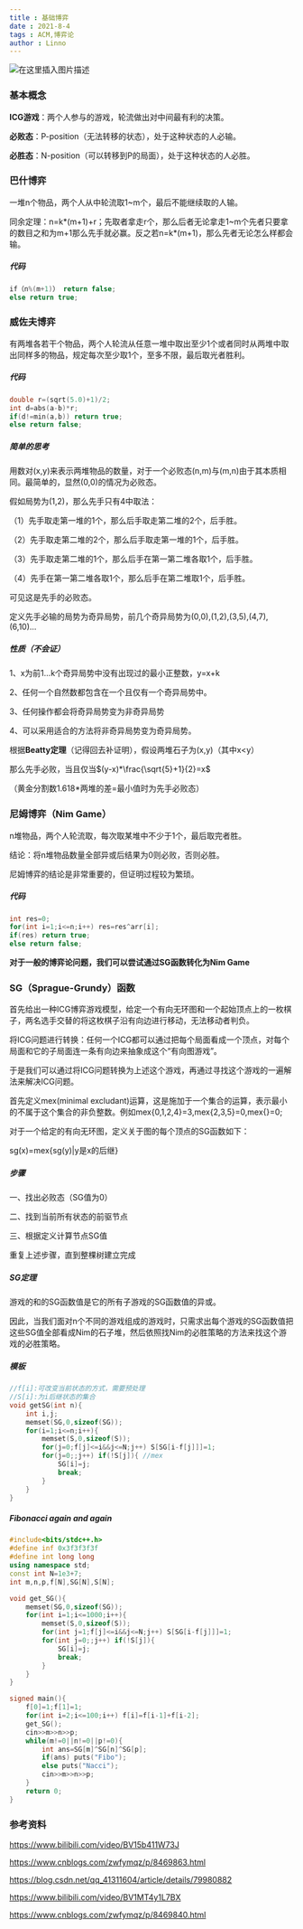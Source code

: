 ```yaml
---
title : 基础博弈
date : 2021-8-4
tags : ACM,博弈论
author : Linno
---
```

![在这里插入图片描述](https://img-blog.csdnimg.cn/f210e32f5d794eb8ae575f3ac2901536.png?x-oss-process=image/watermark,type_ZHJvaWRzYW5zZmFsbGJhY2s,shadow_50,text_Q1NETiBA57yE5ruF,size_20,color_FFFFFF,t_70,g_se,x_16#pic_center)



### 基本概念

**ICG游戏**：两个人参与的游戏，轮流做出对中间最有利的决策。

**必败态**：P-position（无法转移的状态），处于这种状态的人必输。

**必胜态**：N-position（可以转移到P的局面），处于这种状态的人必胜。



### 巴什博弈

一堆n个物品，两个人从中轮流取1~m个，最后不能继续取的人输。

同余定理：n=k*(m+1)+r；先取者拿走r个，那么后者无论拿走1~m个先者只要拿的数目之和为m+1那么先手就必赢。反之若n=k\*(m+1)，那么先者无论怎么样都会输。

##### 代码

```C++
if（n%(m+1)） return false;
else return true;
```



### 威佐夫博弈

有两堆各若干个物品，两个人轮流从任意一堆中取出至少1个或者同时从两堆中取出同样多的物品，规定每次至少取1个，至多不限，最后取光者胜利。

##### 代码

```C++
double r=(sqrt(5.0)+1)/2;
int d=abs(a-b)*r;
if(d!=min(a,b)) return true;
else return false;
```

##### 简单的思考

用数对(x,y)来表示两堆物品的数量，对于一个必败态(n,m)与(m,n)由于其本质相同。最简单的，显然(0,0)的情况为必败态。

假如局势为(1,2)，那么先手只有4中取法：

（1）先手取走第一堆的1个，那么后手取走第二堆的2个，后手胜。

（2）先手取走第二堆的2个，那么后手取走第一堆的1个，后手胜。

（3）先手取走第二堆的1个，那么后手在第一第二堆各取1个，后手胜。

（4）先手在第一第二堆各取1个，那么后手在第二堆取1个，后手胜。

可见这是先手的必败态。

定义先手必输的局势为奇异局势，前几个奇异局势为(0,0),(1,2),(3,5),(4,7),(6,10)...



##### 性质（不会证）

1、x为前1...k个奇异局势中没有出现过的最小正整数，y=x+k

2、任何一个自然数都包含在一个且仅有一个奇异局势中。

3、任何操作都会将奇异局势变为非奇异局势

4、可以采用适合的方法将非奇异局势变为奇异局势。



根据**Beatty定理**（记得回去补证明），假设两堆石子为(x,y)（其中x<y）

那么先手必败，当且仅当$(y-x)*\frac{\sqrt{5}+1}{2}=x$

（黄金分割数1.618*两堆的差=最小值时为先手必败态）



### 尼姆博弈（Nim Game）

n堆物品，两个人轮流取，每次取某堆中不少于1个，最后取完者胜。

结论：将n堆物品数量全部异或后结果为0则必败，否则必胜。

尼姆博弈的结论是非常重要的，但证明过程较为繁琐。

##### 代码

```C++
int res=0;
for(int i=1;i<=n;i++) res=res^arr[i];
if(res) return true;
else return false;
```

**对于一般的博弈论问题，我们可以尝试通过SG函数转化为Nim Game**



### SG（Sprague-Grundy）函数

首先给出一种ICG博弈游戏模型，给定一个有向无环图和一个起始顶点上的一枚棋子，两名选手交替的将这枚棋子沿有向边进行移动，无法移动者判负。

将ICG问题进行转换：任何一个ICG都可以通过把每个局面看成一个顶点，对每个局面和它的子局面连一条有向边来抽象成这个“有向图游戏”。

于是我们可以通过将ICG问题转换为上述这个游戏，再通过寻找这个游戏的一遍解法来解决ICG问题。



首先定义mex(minimal excludant)运算，这是施加于一个集合的运算，表示最小的不属于这个集合的非负整数。例如mex{0,1,2,4}=3,mex{2,3,5}=0,mex{}=0;



对于一个给定的有向无环图，定义关于图的每个顶点的SG函数如下：

sg(x)=mex{sg(y)|y是x的后继}



##### 步骤

一、找出必败态（SG值为0）

二、找到当前所有状态的前驱节点

三、根据定义计算节点SG值

重复上述步骤，直到整棵树建立完成



##### SG定理

游戏的和的SG函数值是它的所有子游戏的SG函数值的异或。

因此，当我们面对n个不同的游戏组成的游戏时，只需求出每个游戏的SG函数值把这些SG值全部看成Nim的石子堆，然后依照找Nim的必胜策略的方法来找这个游戏的必胜策略。



##### 模板

```C++
//f[i]:可改变当前状态的方式，需要预处理
//S[i]:为i后继状态的集合
void getSG(int n){
	int i,j;
	memset(SG,0,sizeof(SG));
	for(i=1;i<=n;i++){
		memset(S,0,sizeof(S));
		for(j=0;f[j]<=i&&j<=N;j++) S[SG[i-f[j]]]=1;
		for(j=0;;j++) if(!S[j]){ //mex
			SG[i]=j;
			break;
		}
	}
}
```



##### Fibonacci again and again

```C++
#include<bits/stdc++.h>
#define inf 0x3f3f3f3f
#define int long long
using namespace std;
const int N=1e3+7;
int m,n,p,f[N],SG[N],S[N];

void get_SG(){
	memset(SG,0,sizeof(SG));
	for(int i=1;i<=1000;i++){
		memset(S,0,sizeof(S));
		for(int j=1;f[j]<=i&&j<=N;j++) S[SG[i-f[j]]]=1;
		for(int j=0;;j++) if(!S[j]){
			SG[i]=j;
			break;
		}
	}
}

signed main(){
	f[0]=1;f[1]=1;
	for(int i=2;i<=100;i++) f[i]=f[i-1]+f[i-2];
	get_SG();
	cin>>m>>n>>p;
	while(m!=0||n!=0||p!=0){
		int ans=SG[m]^SG[n]^SG[p];
		if(ans) puts("Fibo");
		else puts("Nacci");		
		cin>>m>>n>>p;
	}
	return 0;
}
```





### 参考资料

https://www.bilibili.com/video/BV15b411W73J

https://www.cnblogs.com/zwfymqz/p/8469863.html

https://blog.csdn.net/qq_41311604/article/details/79980882

https://www.bilibili.com/video/BV1MT4y1L7BX

https://www.cnblogs.com/zwfymqz/p/8469840.html

